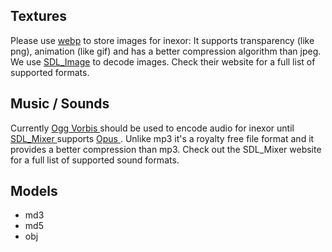 ## Textures

Please use [webp](https://developers.google.com/speed/webp/) to store images for inexor: It supports transparency (like png), animation (like gif) and has a better compression algorithm than jpeg.
We use [SDL_Image](https://www.libsdl.org/projects/SDL_image/) to decode images. Check their website for a full list of supported formats.

## Music / Sounds

Currently [ Ogg Vorbis ]( http://www.vorbis.com ) should be used to encode audio for inexor until [ SDL_Mixer ]( https://www.libsdl.org/projects/SDL_mixer/ ) supports [ Opus ]( http://www.opus-codec.org/ ). Unlike mp3 it's a royalty free file format and it provides a better compression than mp3.
Check out the SDL_Mixer website for a full list of supported sound formats.

## Models

* md3
* md5
* obj
